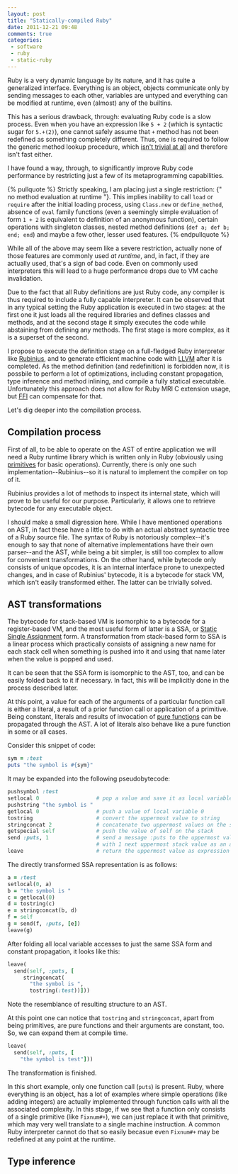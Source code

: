 ```yaml
---
layout: post
title: "Statically-compiled Ruby"
date: 2011-12-21 09:48
comments: true
categories:
 - software
 - ruby
 - static-ruby
---
```


Ruby is a very dynamic language by its nature, and it has quite a generalized interface. Everything is an object, objects communicate only by sending messages to each other, variables are untyped and everything can be modified at runtime, even (almost) any of the builtins.

This has a serious drawback, through: evaluating Ruby code is a slow process. Even when you have an expression like `5 + 2` (which is syntactic sugar for `5.+(2)`), one cannot safely assume that `+` method has not been redefined as something completely different. Thus, one is required to follow the generic method lookup procedure, which [isn't trivial at all][method lookup] and therefore isn't fast either.

  [method lookup]: http://mccraigmccraig.files.wordpress.com/2008/10/ruby-eigenclass.png

I have found a way, through, to significantly improve Ruby code performance by restricting just a few of its metaprogramming capabilities.

<!--more-->

{% pullquote %}
Strictly speaking, I am placing just a single restriction: {" no method evaluation at runtime "}. This implies inability
to call `load` or `require` after the initial loading process, using `Class.new` or `define_method`, absence of `eval`
family functions (even a seemingly simple evaluation of form `1 + 2` is equivalent to definition of an anonymous
function), certain operations with singleton classes, nested method definitions (`def a; def b; end; end`) and maybe a
few other, lesser used features.
{% endpullquote %}

While all of the above may seem like a severe restriction, actually none of those features are commonly used _at runtime_, and, in fact, if they are actually used, that's a sign of bad code. Even on commonly used interpreters this will lead to a huge performance drops due to VM cache invalidation.

Due to the fact that all Ruby definitions are just Ruby code, any compiler is thus required to include a fully capable interpreter. It can be observed that in any typical setting the Ruby application is executed in two stages: at the first one it just loads all the required libraries and defines classes and methods, and at the second stage it simply executes the code while abstaining from defining any methods. The first stage is more complex, as it is a superset of the second.

I propose to execute the definition stage on a full-fledged Ruby interpreter like [Rubinius][], and to generate
efficient machine code with [LLVM][] after it is completed. As the method definition (and redefinition) is forbidden
now, it is possbile to perform a lot of optimizations, including constant propagation, type inference and method
inlining, and compile a fully statical executable. Unfortunately this approach does not allow for Ruby MRI C extension
usage, but [FFI][] can compensate for that.

  [Rubinius]: http://rubini.us/
  [LLVM]: http://llvm.org/
  [FFI]: http://en.wikipedia.org/wiki/Foreign_function_interface

Let's dig deeper into the compilation process.

Compilation process
-------------------

First of all, to be able to operate on the AST of entire application we will need a Ruby runtime library which is
written only in Ruby (obviously using [primitives] for basic operations). Currently, there is only one such
implementation--Rubinius--so it is natural to implement the compiler on top of it.

  [primitives]: http://en.wikipedia.org/wiki/Language_primitive

Rubinius provides a lot of methods to inspect its internal state, which will prove to be useful for our purpose. Particularly, it allows one to retrieve bytecode for any executable object.

I should make a small digression here. While I have mentioned operations on AST, in fact these have a little to do with an actual abstract syntactic tree of a Ruby source file. The syntax of Ruby is notoriously complex--it's enough to say that none of alternative implementations have their own parser--and the AST, while being a bit simpler, is still too complex to allow for convenient transformations. On the other hand, while bytecode only consists of unique opcodes, it is an internal interface prone to unexpected changes, and in case of Rubinius' bytecode, it is a bytecode for stack VM, which isn't easily transformed either. The latter can be trivially solved.

AST transformations
-------------------

The bytecode for stack-based VM is isomorphic to a bytecode for a register-based VM, and the most useful form of latter is a SSA, or [Static Single Assignment][ssa] form. A transformation from stack-based form to SSA is a linear process which practically consists of assigning a new name for each stack cell when something is pushed into it and using that name later when the value is popped and used.

  [ssa]: http://en.wikipedia.org/wiki/Static_Single_Assignment

It can be seen that the SSA form is isomorphic to the AST, too, and can be easily folded back to it if necessary. In fact, this will be implicitly done in the process described later.

At this point, a value for each of the arguments of a particular function call is either a literal, a result of a prior function call or application of a primitive. Being constant, literals and results of invocation of [pure functions][pure] can be propagated through the AST. A lot of literals also behave like a pure function in some or all cases.

  [pure]: http://en.wikipedia.org/wiki/Pure_function

Consider this snippet of code:

``` ruby
sym = :test
puts "the symbol is #{sym}"
```

It may be expanded into the following pseudobytecode:

``` ruby
pushsymbol :test
setlocal 0                  # pop a value and save it as local variable 0
pushstring "the symbol is "
getlocal 0                  # push a value of local variable 0
tostring                    # convert the uppermost value to string
stringconcat 2              # concatenate two uppermost values on the stack
getspecial self             # push the value of self on the stack
send :puts, 1               # send a message :puts to the uppermost value
                            # with 1 next uppermost stack value as an argument
leave                       # return the uppermost value as expression result
```

The directly transformed SSA representation is as follows:

``` ruby
a = :test
setlocal(0, a)
b = "the symbol is "
c = getlocal(0)
d = tostring(c)
e = stringconcat(b, d)
f = self
g = send(f, :puts, [e])
leave(g)
```

After folding all local variable accesses to just the same SSA form and constant propagation, it looks like this:

``` ruby
leave(
  send(self, :puts, [
     stringconcat(
       "the symbol is ",
       tostring(:test))]))
```

Note the resemblance of resulting structure to an AST.

At this point one can notice that `tostring` and `stringconcat`, apart from being primitives, are pure functions and their arguments are constant, too. So, we can expand them at compile time.

``` ruby
leave(
  send(self, :puts, [
    "the symbol is test"]))
```

The transformation is finished.

In this short example, only one function call (`puts`) is present. Ruby, where everything is an object, has a lot of examples where simple operations (like adding integers) are actually implemented through function calls with all the associated complexity. In this stage, if we see that a function only consists of a single primitive (like `Fixnum#+`), we can just replace it with that primitive, which may very well translate to a single machine instruction. A common Ruby interpreter cannot do that so easily becasue even `Fixnum#+` may be redefined at any point at the runtime.

Type inference
--------------